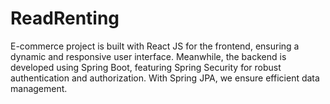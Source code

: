 # ReadRenting
E-commerce project is built with React JS for the frontend, ensuring a dynamic and responsive user interface. Meanwhile, the backend is developed using Spring Boot, featuring Spring Security for robust authentication and authorization. With Spring JPA, we ensure efficient data management.
